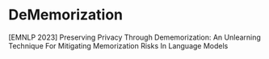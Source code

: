 # DeMemorization
[EMNLP 2023] Preserving Privacy Through Dememorization: An Unlearning Technique For Mitigating Memorization Risks In Language Models
